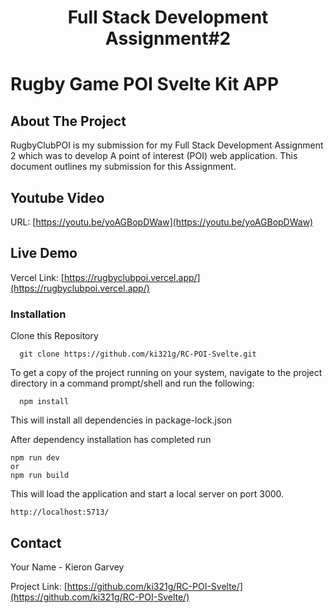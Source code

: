 <div align="center">
  <h1 align="center">Full Stack Development Assignment#2</h1>
</div>

# Rugby Game POI Svelte Kit APP

## About The Project

RugbyClubPOI is my submission for my Full Stack Development Assignment 2 which was to develop A point of interest (POI) web application. This document outlines my submission for this Assignment.

<!-- LIVE DEMO -->
## Youtube Video

URL: [https://youtu.be/yoAGBopDWaw](https://youtu.be/yoAGBopDWaw)

## Live Demo

Vercel Link: [https://rugbyclubpoi.vercel.app/](https://rugbyclubpoi.vercel.app/)

### Installation

Clone this Repository

```
  git clone https://github.com/ki321g/RC-POI-Svelte.git
```

To get a copy of the project running on your system, navigate to the project directory in a command prompt/shell and run the following:

```
  npm install
```

This will install all dependencies in package-lock.json

After dependency installation has completed run

```
npm run dev
or
npm run build
```

This will load the application and start a local server on port 3000.

```
http://localhost:5713/
```

<!-- CONTACT -->

## Contact

Your Name - Kieron Garvey

Project Link: [https://github.com/ki321g/RC-POI-Svelte/](https://github.com/ki321g/RC-POI-Svelte/)
